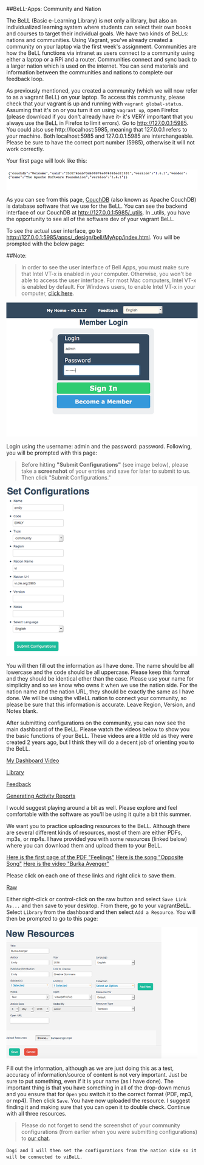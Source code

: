 ##BeLL-Apps: Community and Nation

The BeLL (Basic e-Learning Library) is not only a library, but also an individualized learning system where students can select their own books and courses to target their individual goals. We have two kinds of BeLLs: nations and communities. Using Vagrant, you've already created a community on your laptop via the first week's assignment. Communities are how the BeLL functions via intranet as users connect to a community using either a laptop or a RPi and a router. Communities connect and sync back to a larger nation which is used on the internet. You can send materials and information between the communities and nations to complete our feedback loop. 

As previously mentioned, you created a community (which we will now refer to as a vagrant BeLL) on your laptop. To access this community, please check that your vagrant is up and running with `vagrant global-status`. Assuming that it's on or you turn it on using `vagrant up`, open Firefox (please download if you don't already have it- it's VERY important that you always use the BeLL in Firefox to limit errors). Go to http://127.0.0.1:5985. You could also use http://localhost:5985, meaning that 127.0.0.1 refers to your machine. Both localhost:5985 and 127.0.0.1:5985 are interchangeable. Please be sure to have the correct port number (5985), otherwise it will not work correctly. 

Your first page will look like this:

![127.0.0.1:5985](/pages/uploads/images/127.0.0.1-5985.png)

As you can see from this page, [CouchDB](https://en.wikipedia.org/wiki/CouchDB)  (also known as Apache CouchDB) is database software that we use for the BeLL. You can see the backend interface of our CouchDB at http://127.0.0.1:5985/_utils. In _utils, you have the opportunity to see all of the software dev of your vagrant BeLL.

To see the actual user interface, go to http://127.0.0.1:5985/apps/_design/bell/MyApp/index.html. You will be prompted with the below page:

##Note:
> In order to see the user interface of Bell Apps, you must make sure that Intel VT-x is enabled in your computer. Otherwise, you won't be able to access the user interface. For most Mac computers, Intel VT-x is enabled by default. For Windows users, to enable Intel VT-x in your computer, [click here](http://www.howtogeek.com/213795/how-to-enable-intel-vt-x-in-your-computers-bios-or-uefi-firmware/).

![Login Page](/pages/uploads/images/adminlogin.png)

Login using the username: admin and the password: password. Following, you will be prompted with this page:

> Before hitting **"Submit Configurations"** (see image below), 
  please take a **screenshot** of your entries and save for later to submit to us.
  Then click "Submit Configurations."

![Set Configurations](/pages/uploads/images/setconfigurations.png)

You will then fill out the information as I have done. The name should be all lowercase and the code should be all uppercase. Please keep this format and they should be identical other than the case. Please use your name for simplicity and so we know who owns it when we use the nation side. For the nation name and the nation URL, they should be exactly the same as I have done. We will be using the viBeLL nation to connect your community, so please be sure that this information is accurate. Leave Region, Version, and Notes blank. 



After submitting configurations on the community, you can now see the main dashboard of the BeLL. Please watch the videos below to show you the basic functions of your BeLL. These videos are a little old as they were created 2 years ago, but I think they will do a decent job of orienting you to the BeLL.   

[My Dashboard Video](/pages/uploads/movies/mydashboard.mp4)

[Library](/pages/uploads/movies/library.mp4)

[Feedback](/pages/uploads/movies/feedback.mp4)

[Generating Activity Reports](/pages/uploads/movies/generatingactivityreports.mp4)

I would suggest playing around a bit as well. Please explore and feel comfortable with the software as you'll be using it quite a bit this summer. 

We want you to practice uploading resources to the BeLL. Although there are several different kinds of resources, most of them are either PDFs, mp3s, or mp4s. I have provided you with some resources (linked below) where you can download them and upload them to your BeLL. 

[Here is the first page of the PDF "Feelings"](/pages/uploads/images/feelings.pdf)
[Here is the song "Opposite Song"](/pages/uploads/music/oppositesong.mp3)
[Here is the video "Burka Avenger"](/pages/uploads/movies/burkaavenger.mp4) 

Please click on each one of these links and right click to save them.

[Raw](/pages/uploads/images/raw.png)

Either right-click or control-click on the raw button and select `Save Link As...` and then save to your desktop. From there, go to your vagrantBeLL. Select `Library` from the dashboard and then select `Add a Resource`. You will then be prompted to go to this page: 

![Burka Avenger Upload](/pages/uploads/images/burkaavengerupload.png)

Fill out the information, although as we are just doing this as a test, accuracy of information/source of content is not very important. Just be sure to put something, even if it is your name (as I have done). The important thing is that you have something in all of the drop-down menus and you ensure that for `Open` you switch it to the correct format (PDF, mp3, or mp4). Then click `Save`. You have now uploaded the resource. I suggest finding it and making sure that you can open it to double check. Continue with all three resources. 

> Please do not forget to send the screenshot of your community configurations (from earlier when you were submitting configurations) to [our chat](https://gitter.im/open-learning-exchange/chat). 


``` Dogi and I will then set the configurations from the nation side so it will be connected to viBeLL. ```
